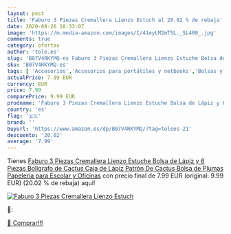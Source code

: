 ```yaml
---
layout: post
title: 'Faburo 3 Piezas Cremallera Lienzo Estuch al 20.02 % de rebaja'
date: 2020-08-26 18:33:07
image: 'https://m.media-amazon.com/images/I/41eyLM2mTSL._SL400_.jpg'
comments: true
category: ofertas
author: 'tole.es'
slug: 'B07V4RKYMQ-es Faburo 3 Piezas Cremallera Lienzo Estuche Bolsa de Lápiz y...'
sku: 'B07V4RKYMQ-es'
tags: [ 'Accesorios','Accesorios para portátiles y netbooks','Bolsas y fundas para portátiles y netbooks','Informática','Juegos y Accesorios para PC','Mochilas para portátiles y netbooks','Videojuegos','bolígrafo','escolar','lápiz', ]
actualPrice: 7.99 EUR
currency: EUR
price: 7.99
comparePrice: 9.99 EUR
prodname: 'Faburo 3 Piezas Cremallera Lienzo Estuche Bolsa de Lápiz y 6 Piezas Bolígrafo de Cactus  Caja de Lápiz Patrón De Cactus  Bolsa de Plumas  Papelería para Escolar y Oficinas'
country: 'es'
flag: '🇪🇸'
brand: ''
buyurl: 'https://www.amazon.es/dp/B07V4RKYMQ/?tag=tolees-21'
descuento: '20.02'
average: '7.99'
---
```


Tienes [Faburo 3 Piezas Cremallera Lienzo Estuche Bolsa de Lápiz y 6 Piezas Bolígrafo de Cactus  Caja de Lápiz Patrón De Cactus  Bolsa de Plumas  Papelería para Escolar y Oficinas](https://www.amazon.es/dp/B07V4RKYMQ/?tag=tolees-21) con precio final de  7.99 EUR (original: 9.99 EUR) (20.02 %  de rebaja) aqui!

[![Faburo 3 Piezas Cremallera Lienzo Estuch](https://m.media-amazon.com/images/I/41eyLM2mTSL._SL400_.jpg)](https://www.amazon.es/dp/B07V4RKYMQ/?tag=tolees-21)

🔎:


[🛒 Comprar!!!](https://www.amazon.es/dp/B07V4RKYMQ/?tag=tolees-21)
